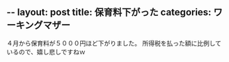--
layout: post
title: 保育料下がった
categories: ワーキングマザー
--

４月から保育料が５０００円ほど下がりました。
所得税を払った額に比例しているので、嬉し悲しですねｗ

